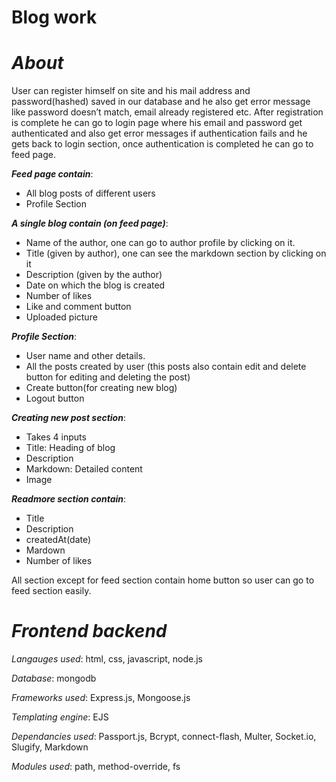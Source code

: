 # Blog work

# _About_

User can register himself on site and his mail address and password(hashed) saved in our database and he also get error message like password doesn’t match, email already registered etc. After registration is complete he can go to login page where his email and password get authenticated and also get error messages if authentication fails and he gets back to login section, once authentication is completed he can go to feed page.

**_Feed page contain_**:

-	All blog posts of different users
-	Profile Section

**_A single blog contain (on feed page)_**:

-	Name of the author, one can go to author profile by clicking on it.
-	Title (given by author), one can see the markdown section by clicking on it
-	Description (given by the author)
-	Date on which the blog is created
-	Number of likes
-	Like and comment button
-	Uploaded picture

**_Profile Section_**:

-	User name and other details.
-	All the posts created by user (this posts also contain edit and delete button for editing and deleting the post)
-	Create button(for creating new blog)
-	Logout button

**_Creating new post section_**:

-	Takes 4 inputs
-	Title: Heading of blog
-	Description
-	Markdown: Detailed content
-	Image

**_Readmore section contain_**:

-	Title
-	Description
-	createdAt(date)
-	Mardown
-	Number of likes

All section except for feed section contain home button so user can go to feed section easily.

# _Frontend backend_

_Langauges used_: html, css, javascript, node.js

_Database_: mongodb

_Frameworks used_: Express.js, Mongoose.js

_Templating engine_: EJS

_Dependancies used_: Passport.js, Bcrypt, connect-flash, Multer, Socket.io, Slugify, Markdown

_Modules used_: path, method-override, fs


